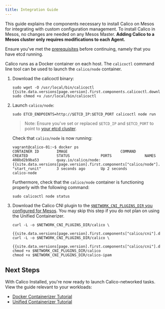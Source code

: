 ```yaml
---
title: Integration Guide
---
```


This guide explains the components necessary to install Calico on Mesos for integrating with custom configuration management. To install Calico in Mesos, no changes are needed on any Mesos Master.
**Adding Calico to a Mesos cluster only requires modifications to each Agent.**

Ensure you've met the [prerequisites](prerequisites) before continuing, namely that
you have etcd running.

Calico runs as a Docker container on each host. The `calicoctl` command line tool can be used to launch the `calico/node` container.

1. Download the calicoctl binary:

   ```
   sudo wget -O /usr/local/bin/calicoctl {{site.data.versions[page.version].first.components.calicoctl.download_url}}
   sudo chmod +x /usr/local/bin/calicoctl
   ```

3. Launch `calico/node`:

   ```
   sudo ETCD_ENDPOINTS=http://$ETCD_IP:$ETCD_PORT calicoctl node run
   ```

   >Note: Ensure you've set or replaced `$ETCD_IP` and `$ETCD_PORT` to point to
   [your etcd cluster](prerequisites).

   Check that `calico/node` is now running:

   ```
   vagrant@calico-01:~$ docker ps
   CONTAINER ID        IMAGE                        COMMAND             CREATED             STATUS              PORTS               NAMES
   408bd2b9ba53        quay.io/calico/node:{{site.data.versions[page.version].first.components["calico/node"].version}}   "start_runit"       3 seconds ago       Up 2 seconds                            calico-node
   ```

   Furthermore, check that the `calico/node` container is functioning properly
   with the following command:

   ```
   sudo calicoctl node status
   ```

4. Download the Calico CNI plugin to the
   [`$NETWORK_CNI_PLUGINS_DIR` you configured for Mesos](prerequisites).
   You may skip this step if you do not plan on using the Unified Containerizer.

   ```shell
   curl -L -o $NETWORK_CNI_PLUGINS_DIR/calico \
       {{site.data.versions[page.version].first.components["calico/cni"].download_calico_url}}
   curl -L -o $NETWORK_CNI_PLUGINS_DIR/calico \
       {{site.data.versions[page.version].first.components["calico/cni"].download_calico_ipam_url}}
   chmod +x $NETWORK_CNI_PLUGINS_DIR/calico
   chmod +x $NETWORK_CNI_PLUGINS_DIR/calico-ipam
   ```

## Next Steps

With Calico Installed, you're now ready to launch Calico-networked tasks.
View the guide relevant to your workloads:

- [Docker Containerizer Tutorial]({{site.baseurl}}/{{page.version}}/getting-started/mesos/tutorials/docker)
- [Unified Containerizer Tutorial]({{site.baseurl}}/{{page.version}}/getting-started/mesos/tutorials/unified)
